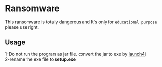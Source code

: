 # Ransomware
 This ransomware is totally dangerous
 and It's only for ``educational purpose``
 please use right.

## Usage
1-Do not run the program as jar file. convert the jar to exe by [launch4j](http://launch4j.sourceforge.net/)
<br/>2-rename the exe file to **setup.exe** 
